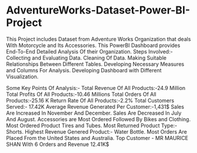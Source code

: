 # AdventureWorks-Dataset-Power-BI-Project
This Project includes Dataset from Adventure Works Organization that deals With Motorcycle and Its Accessories.
This PowerBI Dashboard provides End-To-End Detailed Analysis Of their Organization.
Steps Involved:-
Collecting and Evaluating Data.
Cleaning Of Data.
Making Suitable Relationships Between Different Tables.
Developing Necessary Measures and Columns For Analysis.
Developing Dashboard with Different Visualization.

Some Key Points Of Analysis:-
Total Revenue Of All Products:-24.9 Million
Total Profits Of All Products:-10.46 Millions
Total Orders Of All Products:-25.16 K
Return Rate Of All Products:-2.2%
Total Customers Served:- 17.42K
Average Revenue Generated Per Customer:-1,431$
Sales Are Increased In November And December.
Sales Are Decreased In July And August.
Accessories are Most Ordered Followed By Bikes and Clothing.
Most Ordered Product Tires and Tubes.
Most Returned Product Type:-Shorts.
Highest Revenue Genered Product:- Water Bottle.
Most Orders Are Placed From the United States and Australia.
Top Customer - MR MAURICE SHAN With 6 Orders and Revenue 12.41K$

